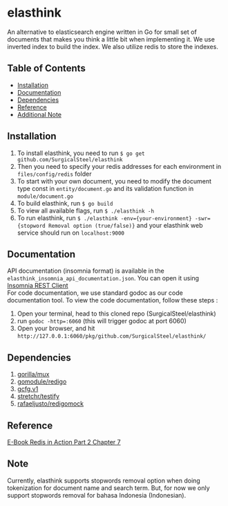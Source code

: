 # elasthink
An alternative to elasticsearch engine written in Go for small set of documents that makes you think a little bit when implementing it.
We use inverted index to build the index. We also utilize redis to store the indexes.

## Table of Contents

* [Installation](#installation)
* [Documentation](#documentation)
* [Dependencies](#dependencies)
* [Reference](#reference)
* [Additional Note](#note)

## Installation
1. To install elasthink, you need to run `$ go get github.com/SurgicalSteel/elasthink`
2. Then you need to specify your redis addresses for each environment in `files/config/redis` folder
3. To start with your own document, you need to modify the document type const in `entity/document.go` and its validation function in `module/document.go`
4. To build elasthink, run `$ go build`
5. To view all available flags, run `$ ./elasthink -h`
6. To run elasthink, run `$ ./elasthink -env={your-environment} -swr={stopword Removal option (true/false)}` and your elasthink web service should run on `localhost:9000`


## Documentation
API documentation (insomnia format) is available in the `elasthink_insomnia_api_documentation.json`. You can open it using [Insomnia REST Client](https://insomnia.rest/)   
For code documentation, we use standard godoc as our code documentation tool. To view the code documentation, follow these steps :
1. Open your terminal, head to this cloned repo (SurgicalSteel/elasthink)
2. run `godoc -http=:6060` (this will trigger godoc at port 6060)
3. Open your browser, and hit `http://127.0.0.1:6060/pkg/github.com/SurgicalSteel/elasthink/`

## Dependencies
1. [gorilla/mux](https://github.com/gorilla/mux)
2. [gomodule/redigo](https://github.com/gomodule/redigo)
3. [gcfg.v1](https://gopkg.in/gcfg.v1)
4. [stretchr/testify](https://github.com/stretchr/testify)
5. [rafaeljusto/redigomock](https://github.com/rafaeljusto/redigomock)

## Reference
[E-Book Redis in Action Part 2 Chapter 7](https://redislabs.com/ebook/part-2-core-concepts/chapter-7-search-based-applications/7-1-searching-in-redis/7-1-1-basic-search-theory/)

## Note
Currently, elasthink supports stopwords removal option when doing tokenization for document name and search term.
But, for now we only support stopwords removal for bahasa Indonesia (Indonesian).
